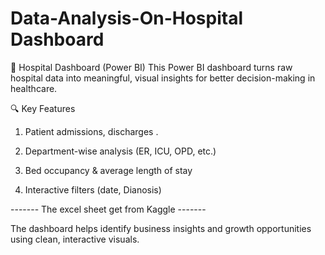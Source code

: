 # Data-Analysis-On-Hospital Dashboard
🏥 Hospital Dashboard (Power BI)
This Power BI dashboard turns raw hospital data into meaningful, visual insights for better decision-making in healthcare.

🔍 Key Features
1. Patient admissions, discharges .

2. Department-wise analysis (ER, ICU, OPD, etc.)

3. Bed occupancy & average length of stay

4. Interactive filters (date, Dianosis)

------- The excel sheet get from Kaggle ------- 

The dashboard helps identify business insights and growth opportunities using clean, interactive visuals.
